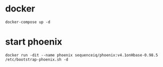 # docker

```
docker-compose up -d
```

# start phoenix

```
docker run -dit --name phoenix sequenceiq/phoenix:v4.1onHbase-0.98.5 /etc/bootstrap-phoenix.sh -d
```

